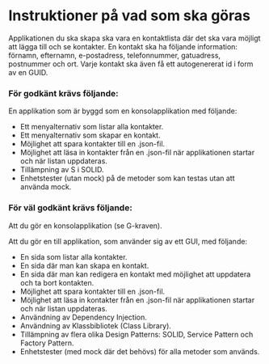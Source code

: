 # Instruktioner på vad som ska göras
Applikationen du ska skapa ska vara en kontaktlista där det ska vara möjligt att lägga till och se kontakter. En kontakt ska ha följande information: förnamn, efternamn, e-postadress, telefonnummer, gatuadress, postnummer och ort. Varje kontakt ska även få ett autogenererat id i form av en GUID.



### För godkänt krävs följande:

En applikation som är byggd som en konsolapplikation med följande:

- Ett menyalternativ som listar alla kontakter.
- Ett menyalternativ som skapar en kontakt.
- Möjlighet att spara kontakter till en .json-fil.
- Möjlighet att läsa in kontakter från en .json-fil när applikationen startar och när listan uppdateras.
- Tillämpning av S i SOLID.
- Enhetstester (utan mock) på de metoder som kan testas utan att använda mock.


### För väl godkänt krävs följande:

Att du gör en konsolapplikation (se G-kraven).

Att du gör en till applikation, som använder sig av ett GUI, med följande:

- En sida som listar alla kontakter.
- En sida där man kan skapa en kontakt.
- En sida där man kan redigera en kontakt med möjlighet att uppdatera och ta bort kontakten.
- Möjlighet att spara kontakter till en .json-fil.
- Möjlighet att läsa in kontakter från en .json-fil när applikationen startar och när listan uppdateras.
- Användning av Dependency Injection.
- Användning av Klassbibliotek (Class Library).
- Tillämpning av flera olika Design Patterns: SOLID, Service Pattern och Factory Pattern.
- Enhetstester (med mock där det behövs) för alla metoder som används.
